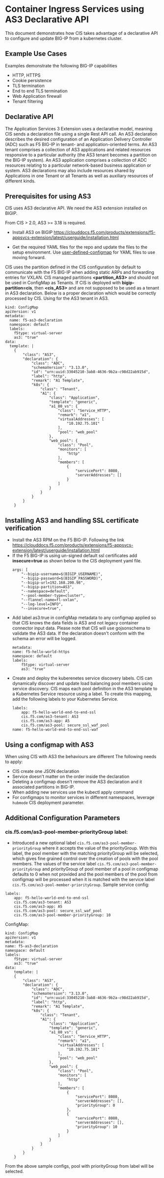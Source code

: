 # Container Ingress Services using AS3 Declarative API
This document demonstrates how CIS takes advantage of a declarative API to configure and update BIG-IP from a kubernetes cluster.

## Example Use Cases

Examples demonstrate the following BIG-IP capabilities 

* HTTP, HTTPS 
* Cookie persistence
* TLS termination
* End to end TLS termination
* Web Application firewall
* Tenant filtering

## Declarative API

The Application Services 3 Extension uses a declarative model, meaning CIS sends a declaration file using a single Rest API call. An AS3 declaration describes the desired configuration of an Application Delivery Controller (ADC) such as F5 BIG-IP in tenant- and application-oriented terms. An AS3 tenant comprises a collection of AS3 applications and related resources responsive to a particular authority (the AS3 tenant becomes a partition on the BIG-IP system). An AS3 application comprises a collection of ADC resources relating to a particular network-based business application or system. AS3 declarations may also include resources shared by Applications in one Tenant or all Tenants as well as auxiliary resources of different kinds.

## Prerequisites for using AS3
CIS uses AS3 declarative API. We need the AS3 extension installed on BIGIP. 

From CIS > 2.0, AS3 >= 3.18 is required.
 
* Install AS3 on BIGIP
  https://clouddocs.f5.com/products/extensions/f5-appsvcs-extension/latest/userguide/installation.html

* Get the required YAML files for the repo and update the files to the setup environment.
  Use [user-defined-configmap](./) for YAML files to use moving forward.

CIS uses the partition defined in the CIS configuration by default to communicate with the F5 BIG-IP when adding static ARPs and forwarding entries for VXLAN. CIS managed partitions **<partition_AS3>** and **<partition>** should not be used in ConfigMap as Tenants. If CIS is deployed with **bigip-partition=cis**, then **<cis_AS3>** and **<cis>** are not supposed to be used as a tenant in AS3 declaration. Below is a proper declaration which would be correctly processed by CIS. Using **<k8s>** for the AS3 tenant in AS3. 

```
kind: ConfigMap
apiVersion: v1
metadata:
  name: f5-as3-declaration
  namespace: default
  labels:
    f5type: virtual-server
    as3: "true"
data:
  template: |
    {
        "class": "AS3",
        "declaration": {
            "class": "ADC",
            "schemaVersion": "3.13.0",
            "id": "urn:uuid:33045210-3ab8-4636-9b2a-c98d22ab915d",
            "label": "http",
            "remark": "A1 Template",
            "k8s": {
                "class": "Tenant",
                "A1": {
                    "class": "Application",
                    "template": "generic",
                    "a1_80_vs": {
                        "class": "Service_HTTP",
                        "remark": "a1",
                        "virtualAddresses": [
                            "10.192.75.101"
                        ],
                        "pool": "web_pool"
                    },
                    "web_pool": {
                        "class": "Pool",
                        "monitors": [
                            "http"
                        ],
                        "members": [
                            {
                                "servicePort": 8080,
                                "serverAddresses": []
                            }
                        ]
                    }
                }
            }
        }
    }
```

## Installing AS3 and handling SSL certificate verification 

* Install the AS3 RPM on the F5 BIG-IP. Following the link https://clouddocs.f5.com/products/extensions/f5-appsvcs-extension/latest/userguide/installation.html
* If the F5 BIG-IP is using un-signed default ssl certificates add **insecure=true** as shown below to the CIS deployment yaml file.
    ```
    args: [
        "--bigip-username=$(BIGIP_USERNAME)",
        "--bigip-password=$(BIGIP_PASSWORD)",
        "--bigip-url=192.168.200.98",
        "--bigip-partition=AS3",
        "--namespace=default",
        "--pool-member-type=cluster",
        "--flannel-name=fl-vxlan",
        "--log-level=INFO",
        "--insecure=true",
    ```
* Add label as3:true in configMap metadata to any configmap applied so that CIS knows the data fields is AS3 and not legacy container connector input data. Please note that CIS will use gojsonschema to validate the AS3 data. If the declaration doesn't conform with the schema an error will be logged.
    ```
    metadata:
    name: f5-hello-world-https
    namespace: default
    labels:
        f5type: virtual-server
        as3: "true"
    ```
* Create and deploy the kuberenetes service discovery labels. CIS can dynamically discover and update load balancing pool members using service discovery. CIS maps each pool definition in the AS3 template to a Kubernetes Service resource using a label. To create this mapping, add the following labels to your Kubernetes Service.
    ```
    labels:
        app: f5-hello-world-end-to-end-ssl
        cis.f5.com/as3-tenant: AS3
        cis.f5.com/as3-app: A5
        cis.f5.com/as3-pool: secure_ssl_waf_pool
    name: f5-hello-world-end-to-end-ssl-waf
    ```
## Using a configmap with AS3
When using CIS with AS3 the behaviours are different The following needs to apply:

* CIS create one JSON declaration 
* Service doesn't matter on the order inside the declaration 
* Deleting a configmap doesn't remove the AS3 declaration and it associated partitions in BIG-IP.
* When adding new services use the kubectl apply command
* For configmaps to monitor services in different namespaces, leverage `hubmode` CIS deployment parameter. 

## Additional Configuration Parameters

### cis.f5.com/as3-pool-member-priorityGroup label:
* Introduced a new optional label `cis.f5.com/as3-pool-member-priorityGroup` where it accepts the value of the priorityGroup. With this label, the pool member with the matching priorityGroup will be selected, which gives fine grained control over the creation of pools with the pool members. The values of the service label `cis.f5.com/as3-pool-member-priorityGroup` and priorityGroup of pool member of a pool in configmap defaults to 0 when not provided and the pool members of the pool from configmap will be processed when it is matched with the service label `cis.f5.com/as3-pool-member-priorityGroup`. Sample service config:
```
labels:
    app: f5-hello-world-end-to-end-ssl
    cis.f5.com/as3-tenant: AS3
    cis.f5.com/as3-app: A5
    cis.f5.com/as3-pool: secure_ssl_waf_pool
    cis.f5.com/as3-pool-member-priorityGroup: 10
```
    
ConfigMap:
```
kind: ConfigMap
apiVersion: v1
metadata:
name: f5-as3-declaration
namespace: default
labels:
    f5type: virtual-server
    as3: "true"
data:
    template: |
    {
        "class": "AS3",
        "declaration": {
            "class": "ADC",
            "schemaVersion": "3.13.0",
            "id": "urn:uuid:33045210-3ab8-4636-9b2a-c98d22ab915d",
            "label": "http",
            "remark": "A1 Template",
            "k8s": {
                "class": "Tenant",
                "A1": {
                    "class": "Application",
                    "template": "generic",
                    "a1_80_vs": {
                        "class": "Service_HTTP",
                        "remark": "a1",
                        "virtualAddresses": [
                            "10.192.75.101"
                        ],
                        "pool": "web_pool"
                    },
                    "web_pool": {
                        "class": "Pool",
                        "monitors": [
                            "http"
                        ],
                        "members": [
                            {
                                "servicePort": 8080,
                                "serverAddresses": [],
                                "priorityGroup": 0
                            },
                            {
                                "servicePort": 8080,
                                "serverAddresses": [],
                                "priorityGroup": 10
                            }
                        ]
                    }
                }
            }
        }
    }
```
From the above sample configs, pool with priorityGroup from label will be selected.
